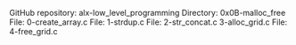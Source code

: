 GitHub repository: alx-low_level_programming
Directory: 0x0B-malloc_free
File: 0-create_array.c
File: 1-strdup.c
File: 2-str_concat.c
3-alloc_grid.c
File: 4-free_grid.c

